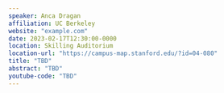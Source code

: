 ```yaml
---
speaker: Anca Dragan
affiliation: UC Berkeley
website: "example.com"
date: 2023-02-17T12:30:00-0000
location: Skilling Auditorium
location-url: "https://campus-map.stanford.edu/?id=04-080"
title: "TBD"
abstract: "TBD"
youtube-code: "TBD"
---
```

